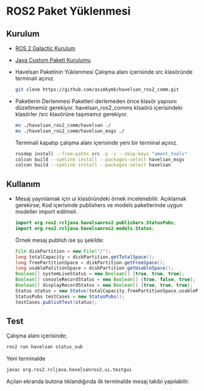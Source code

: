 # ROS2 Paket Yüklenmesi


  
## Kurulum

*  [ROS 2 Galactic Kurulum](https://docs.ros.org/en/galactic/Installation.html)

*  [Java Custom Paketi Kurulumu ](https://github.com/ros2-java/ros2_java)

* Havelsan Paketinin Yüklenmesi
    Çalışma alanı içerisinde src klasöründe terminali açınız.
    ```sh
    git clone https://github.com/asimkymk/havelsan_ros2_comm.git
    ```

* Paketlerin Derlenmesi
    Paketleri derlemeden önce klasör yapısını düzeltmemiz gerekiyor. havelsan_ros2_comms klsaörü içerisindeki klasörler /src klasörüne taşımamız gerekiyor. 
    ```sh
    mv ./havelsan_ros2_comm/havelsan ./
    mv ./havelsan_ros2_comm/havelsan_msgs ./
    ```
    Terminali kapatıp çalışma alanı içerisinde yeni bir terminal açınız.
    ```sh
    rosdep install --from-paths src -y -i --skip-keys "ament_tools"
    colcon build --symlink-install --packages-select havelsan_msgs
    colcon build --symlink-install --packages-select havelsan
    ```



## Kullanım
* Mesaj yayınlamak için ui klasöründeki örnek incelenebilir. Açıklamak gerekirse;
Kod içerisinde publishers ve models paketlerinde uygun modeller import edilmeli.

    ```java
    import org.ros2.rcljava.havelsanros2.publishers.StatusPubs;
    import org.ros2.rcljava.havelsanros2.models.Status;
    ```
    Örnek mesaj publish ise şu şekilde:
    ```java
    File diskPartition = new File("/");
    long totalCapacity = diskPartition.getTotalSpace(); 
    long freePartitionSpace = diskPartition.getFreeSpace(); 
    long usablePatitionSpace = diskPartition.getUsableSpace();
    Boolean[] systemLiveStatus = new Boolean[] {true, true, true};
    Boolean[] consoleRecordStatus = new Boolean[] {true, false, true}; // konsol durum
    Boolean[] displayRecordStatus = new Boolean[] {true, true, true};
    Status status = new Status(totalCapacity,freePartitionSpace,usablePatitionSpace,systemLiveStatus,consoleRecordStatus,displayRecordStatus);
    StatusPubs testCases = new StatusPubs();
    testCases.publishTest(status);
    ```
## Test
Çalışma alanı içerisinde;
```sh
ros2 run havelsan status_sub
```
Yeni terminalde
```sh
javac org.ros2.rcljava.havelsanros2.ui.testgui
```
Açılan ekranda butona tıklandığında ilk terminalde mesaj takibi yapılabilir.
